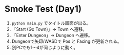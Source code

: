 # Smoke Test (Day1)
1. `python main.py` でタイトル画面が出る。
2. 「Start (Go Town)」→ Town へ遷移。
3. 「Enter Dungeon」→ Dungeon へ遷移。
4. Dungeonで矢印/WASDで Pos と Facing が更新される。
5. 別PCでも1〜4が同じように動く。
